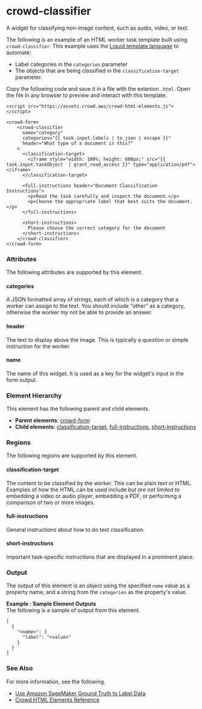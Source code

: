 # crowd\-classifier<a name="sms-ui-template-crowd-classifier"></a>

A widget for classifying non\-image content, such as audio, video, or text\.

The following is an example of an HTML worker task template built using `crowd-classifier`\. This example uses the [Liquid template language](https://shopify.github.io/liquid/basics/introduction/) to automate:
+ Label categories in the `categories` parameter 
+ The objects that are being classified in the `classification-target` parameter\. 

Copy the following code and save it in a file with the extenion `.html`\. Open the file in any browser to preview and interact with this template\. 

```
<script src="https://assets.crowd.aws/crowd-html-elements.js"></script>

<crowd-form>
    <crowd-classifier
      name="category"
      categories="{{ task.input.labels | to_json | escape }}"
      header="What type of a document is this?"
    >
      <classification-target>
        <iframe style="width: 100%; height: 600px;" src="{{ task.input.taskObject  | grant_read_access }}" type="application/pdf"></iframe>
      </classification-target>
      
      <full-instructions header="Document Classification Instructions">
        <p>Read the task carefully and inspect the document.</p>
        <p>Choose the appropriate label that best suits the document.</p>
      </full-instructions>

      <short-instructions>
        Please choose the correct category for the document
      </short-instructions>
    </crowd-classifier>
</crowd-form>
```

### Attributes<a name="crowd-classifier-attributes"></a>

The following attributes are supported by this element\.

#### categories<a name="crowd-classifier-attributes-categories"></a>

A JSON formatted array of strings, each of which is a category that a worker can assign to the text\. You should include "other" as a category, otherwise the worker my not be able to provide an answer\.

#### header<a name="crowd-classifier-attributes-header"></a>

The text to display above the image\. This is typically a question or simple instruction for the worker\.

#### name<a name="crowd-classifier-attributes-name"></a>

The name of this widget\. It is used as a key for the widget's input in the form output\.

### Element Hierarchy<a name="crowd-classifier-element-hierarchy"></a>

This element has the following parent and child elements\.
+ **Parent elements**: [crowd\-form](sms-ui-template-crowd-form.md)
+ **Child elements**: [classification\-target](#crowd-classifier-regions-classification-target), [full\-instructions](#crowd-classifier-regions-full-instructions), [short\-instructions](#crowd-classifier-regions-short-instructions)

### Regions<a name="crowd-classifier-regions"></a>

The following regions are supported by this element\.

#### classification\-target<a name="crowd-classifier-regions-classification-target"></a>

The content to be classified by the worker\. This can be plain text or HTML\. Examples of how the HTML can be used include *but are not limited to* embedding a video or audio player, embedding a PDF, or performing a comparison of two or more images\.

#### full\-instructions<a name="crowd-classifier-regions-full-instructions"></a>

General instructions about how to do text classification\.

#### short\-instructions<a name="crowd-classifier-regions-short-instructions"></a>

Important task\-specific instructions that are displayed in a prominent place\.

### Output<a name="crowd-classifier-output"></a>

The output of this element is an object using the specified `name` value as a property name, and a string from the `categories` as the property's value\.

**Example : Sample Element Outputs**  
The following is a sample of output from this element\.  

```
[
  {
    "<name>": {
      "label": "<value>"
    }
  }
]
```

### See Also<a name="crowd-classifier-see-also"></a>

For more information, see the following\.
+ [Use Amazon SageMaker Ground Truth to Label Data](sms.md)
+ [Crowd HTML Elements Reference](sms-ui-template-reference.md)